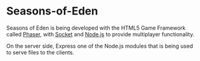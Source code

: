 # Seasons-of-Eden

Seasons of Eden is being developed with the HTML5 Game Framework called [Phaser](https://phaser.io), with [Socket](https://socket.io) and [Node.js](https://nodejs.org/en/) to provide multiplayer functionality.

On the server side, Express one of the Node.js modules that is being used to serve files to the clients.

